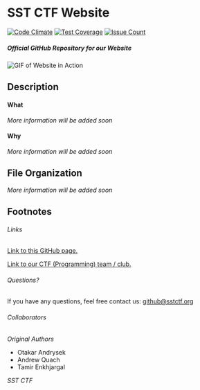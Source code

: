 # SST CTF Website

[![Code Climate](https://codeclimate.com/github/SST-CTF/website/badges/gpa.svg)](https://codeclimate.com/github/SST-CTF/website)
[![Test Coverage](https://codeclimate.com/github/SST-CTF/website/badges/coverage.svg)](https://codeclimate.com/github/SST-CTF/website/coverage)
[![Issue Count](https://codeclimate.com/github/SST-CTF/website/badges/issue_count.svg)](https://codeclimate.com/github/SST-CTF/website)

##### Official GitHub Repository for our Website
![GIF of Website in Action](https://github.com/SST-CTF/website/blob/master/img/github/webpage.gif?raw=true)

## Description
#### What
*More information will be added soon*

#### Why
*More information will be added soon*

## File Organization
*More information will be added soon*

## Footnotes
###### Links
[Link to this GitHub page.](https://github.com/SST-CTF/website)

[Link to our CTF (Programming) team / club.](http://sstctf.org)

###### Questions?
If you have any questions, feel free contact us: github@sstctf.org

###### Collaborators
*Original Authors*
- Otakar Andrysek
- Andrew Quach
- Tamir Enkhjargal

*SST CTF*
